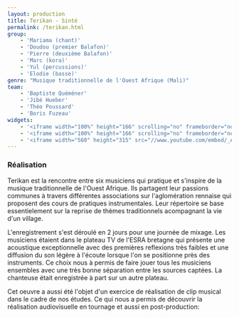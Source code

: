 ```yaml
---
layout: production
title: Terikan - Sinté
permalink: /terikan.html
group:
    - 'Mariama (chant)'
    - 'Doudou (premier Balafon)'
    - 'Pierre (deuxième Balafon)'
    - 'Marc (kora)'
    - 'Yul (percussions)'
    - 'Elodie (basse)'
genre: "Musique traditionnelle de l'Ouest Afrique (Mali)"
team:
    - 'Baptiste Quéméner'
    - 'Jibé Hueber'
    - 'Théo Poussard'
    - 'Boris Fuzeau'
widgets:
    - '<iframe width="100%" height="166" scrolling="no" frameborder="no" src="https://w.soundcloud.com/player/?url=http%3A%2F%2Fapi.soundcloud.com%2Ftracks%2F100167328&amp;color=ff6600&amp;auto_play=false&amp;show_artwork=false"></iframe>'
    - '<iframe width="100%" height="166" scrolling="no" frameborder="no" src="https://w.soundcloud.com/player/?url=http%3A%2F%2Fapi.soundcloud.com%2Ftracks%2F100171863&amp;color=ff6600&amp;auto_play=false&amp;show_artwork=false"></iframe>'   
    - '<iframe width="560" height="315" src="//www.youtube.com/embed/_AesoVdzEDo" frameborder="0" allowfullscreen></iframe>'
---
```


### Réalisation

Terikan est la rencontre entre six musiciens qui pratique et s'inspire de la musique traditionnelle de l'Ouest Afrique. Ils partagent leur passions communes à travers différentes associations sur l'aglomération rennaise qui proposent des cours de pratiques instrumentales.
Leur répertoire se base essentielement sur la reprise de thèmes traditionnels acompagnant la vie d'un village.

L'enregistrement s'est déroulé en 2 jours pour une journée de mixage. Les musiciens étaient dans le plateau TV de l'ESRA bretagne qui présente une acoustique exceptionnelle avec des premières reflexions très faibles et une diffusion du son légère à l'écoute lorsque l'on se positionne près des instruments. Ce choix nous à permis de faire jouer tous les musiciens ensembles avec une très bonne séparation entre les sources captées. La chanteuse était enregistrée à part sur un autre plateau.   
   
Cet oeuvre a aussi été l'objet d'un exercice de réalisation de clip musical dans le cadre de nos études. Ce qui nous a permis de découvrir la réalisation audiovisuelle en tournage et aussi en post-production:   
   
